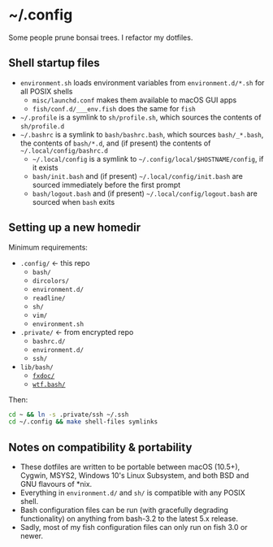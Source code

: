 # ~/.config

Some people prune bonsai trees. I refactor my dotfiles.

## Shell startup files

* `environment.sh` loads environment variables from `environment.d/*.sh` for all
  POSIX shells
    * `misc/launchd.conf` makes them available to macOS GUI apps
    * `fish/conf.d/___env.fish` does the same for `fish`
* `~/.profile` is a symlink to `sh/profile.sh`, which sources the contents of 
  `sh/profile.d`
* `~/.bashrc` is a symlink to `bash/bashrc.bash`, which sources `bash/_*.bash`,
  the contents of `bash/*.d`, and (if present) the contents of
  `~/.local/config/bashrc.d`
    * `~/.local/config` is a symlink to `~/.config/local/$HOSTNAME/config`, if
      it exists
    * `bash/init.bash` and (if present) `~/.local/config/init.bash` are sourced
      immediately before the first prompt
    * `bash/logout.bash` and (if present) `~/.local/config/logout.bash` are
      sourced when `bash` exits

## Setting up a new homedir

Minimum requirements:

- `.config/` ← this repo
    - `bash/`
    - `dircolors/`
    - `environment.d/`
    - `readline/`
    - `sh/`
    - `vim/`
    - `environment.sh`
- `.private/` ← from encrypted repo
    - `bashrc.d/`
    - `environment.d/`
    - `ssh/`
- `lib/bash/`
    - [`fxdoc/`](https://github.com/zgracem/fxdoc)
    - [`wtf.bash/`](https://github.com/zgracem/wtf.bash)

Then:

```bash
cd ~ && ln -s .private/ssh ~/.ssh
cd ~/.config && make shell-files symlinks
```

## Notes on compatibility & portability

* These dotfiles are written to be portable between macOS (10.5+), Cygwin,
  MSYS2, Windows 10's Linux Subsystem, and both BSD and GNU flavours of \*nix.
* Everything in `environment.d/` and `sh/` is compatible with any POSIX shell.
* Bash configuration files can be run (with gracefully degrading functionality)
  on anything from bash-3.2 to the latest 5.x release.
* Sadly, most of my fish configuration files can only run on fish 3.0 or newer.
